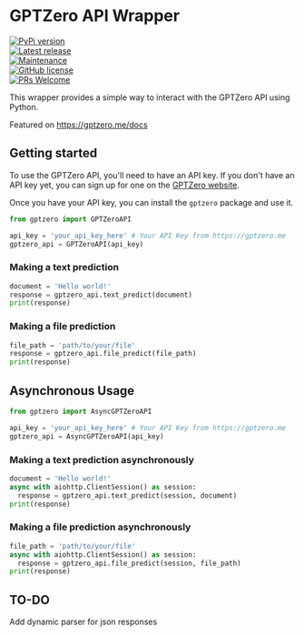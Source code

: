 # GPTZero API Wrapper
[![PyPi version](https://badgen.net/pypi/v/gptzero/)](https://pypi.org/project/gptzero)  
[![Latest release](https://badgen.net/github/release/Haste171/gptzero)](https://github.com/Haste171/gptzero/releases)  
[![Maintenance](https://img.shields.io/badge/Maintained%3F-yes-green.svg)](https://GitHub.com/Haste171/gptzero/graphs/commit-activity)  
[![GitHub license](https://img.shields.io/github/license/Haste171/gptzero)](https://github.com/Haste171/gptzero/blob/master/LICENSE)  
[![PRs Welcome](https://img.shields.io/badge/PRs-welcome-brightgreen.svg?style=flat-square)](http://makeapullrequest.com)  
  

This wrapper provides a simple way to interact with the GPTZero API using Python.

Featured on https://gptzero.me/docs

## Getting started

To use the GPTZero API, you'll need to have an API key. If you don't have an API key yet, you can sign up for one on the [GPTZero website](https://gptzero.me/).

Once you have your API key, you can install the `gptzero` package and use it.


```python
from gptzero import GPTZeroAPI

api_key = 'your_api_key_here' # Your API Key from https://gptzero.me
gptzero_api = GPTZeroAPI(api_key)
```

### Making a text prediction
```python
document = 'Hello world!'
response = gptzero_api.text_predict(document)
print(response)
```

### Making a file prediction
```python
file_path = 'path/to/your/file'
response = gptzero_api.file_predict(file_path)
print(response)
```

## Asynchronous Usage
```python
from gptzero import AsyncGPTZeroAPI

api_key = 'your_api_key_here' # Your API Key from https://gptzero.me
gptzero_api = AsyncGPTZeroAPI(api_key)
```

### Making a text prediction asynchronously
```python
document = 'Hello world!'
async with aiohttp.ClientSession() as session:
  response = gptzero_api.text_predict(session, document)
print(response)
```

### Making a file prediction asynchronously
```python
file_path = 'path/to/your/file'
async with aiohttp.ClientSession() as session:
  response = gptzero_api.file_predict(session, file_path)
print(response)
```

## TO-DO
Add dynamic parser for json responses
